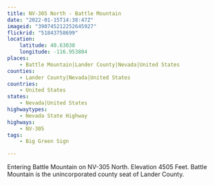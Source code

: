 ```yaml
---
title: NV-305 North - Battle Mountain
date: "2022-01-15T14:38:47Z"
imageid: "390745212252645927"
flickrid: "51843758699"
location:
    latitude: 40.63038
    longitude: -116.953804
places:
    - Battle Mountain|Lander County|Nevada|United States
counties:
    - Lander County|Nevada|United States
countries:
    - United States
states:
    - Nevada|United States
highwaytypes:
    - Nevada State Highway
highways:
    - NV-305
tags:
    - Big Green Sign

---
```

Entering Battle Mountain on NV-305 North.  Elevation 4505 Feet.  Battle Mountain is the unincorporated county seat of Lander County.